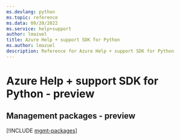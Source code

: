 ```yaml
---
ms.devlang: python
ms.topic: reference
ms.data: 09/20/2022
ms.service: help+support
author: lmazuel
title: Azure Help + support SDK for Python
ms.author: lmazuel
description: Reference for Azure Help + support SDK for Python
---
```

# Azure Help + support SDK for Python - preview

## Management packages - preview
[!INCLUDE [mgmt-packages](help-+-support-mgmt-index.md)]
